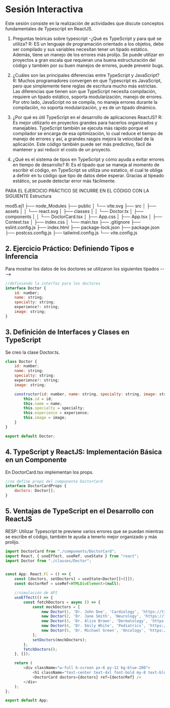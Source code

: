 # Sesión Interactiva
Este sesión consiste en la realización de actividades que discute conceptos fundamentales de Typescript en ReactJS.

1. Preguntas teóricas sobre typescript 
-¿Qué es TypeScript y para qué se utiliza?
R: ES un lenguaje de programación orientado a los objetos, debe ser compilado y sus variables necesitan tener un tipado estático. Además, tiene un manejo de los errores más prolijo. Se puede utilizar en proyectos a gran escala que requieran una buena estructuración del código y también por su buen manejos de errores, puede prevenir bugs.

2. ¿Cuáles son las principales diferencias entre TypeScript y JavaScript?
R: Muchos programadores convergen en que Typescript es JavaScript, pero que simplemente tiene reglas de escritura mucho más estrictas. Las diferencias que tienen son que TypeScript necesita compilación, requiere un tipado estático, soporta modularización, manejo de errores. Por otro lado, JavaScript no se compila, no maneja errores durante la compilación, no soporta modularización, y es de un tipado dinámico.
 
3. ¿Por qué es útil TypeScript en el desarrollo de aplicaciones ReactJS?
R: Es mejor utilizarlo en  proyectos grandes para hacerlos organizados y manejables. TypeScript también se ejecuta más rápido porque el compilador se encarga de esa optimización, lo cual reduce el tiempo de manejo de errores y así, a grandes rasgos mejora la velocidad de la aplicación. Este código también puede ser más predictivo, fácil de mantener y así reducir el costo de un proyecto.
4. ¿Qué es el sistema de tipos en TypeScript y cómo ayuda a evitar errores en
tiempo de desarrollo?
R:  Es el tipado que se maneja al momento de escribir el código, en TypeScript se utiliza uno estatico, el cual te obliga a definir en tu código que tipo de datos debe esperar. Gracias al tipeado estático, se puede detectar error más fácilmente. 


PARA EL EJERCICIO PRÁCTICO SE INCURRE EN EL CÓDIGO CON LA SIGUIENTE
Estructura

mod5.ej1
├── node_Modules
├── public
│   └── vite.svg
├── src
│   ├── assets
│   │   └── react.svg
│   ├── classes
│   │   └── Doctor.tx
│   ├── components
│   │   └── DoctorCard.tsx
│   ├── App.css
│   ├── App.tsx
│   ├── Context.tsx
│   ├── index.css
│   └── main.tsx
├── .gitignore
├── eslint.config.js
├── index.html
├── package-lock.json
├── package.json
├── postcss.config.js
├── tailwind.config.js
└── vite.config.js


## 2. Ejercicio Práctico: Definiendo Tipos e Inferencia

Para mostrar los datos de los doctores se utilizaron los siguientes tipados
----> 

```js
//definiendo la interfaz para los doctores
interface Doctor {
    id: number;
    name: string;
    specialty: string;
    experience?: string;
    image: string;
}
```
## 3. Definición de Interfaces y Clases en TypeScript
Se creo la clase Doctor.ts.
```js
class Doctor {
    id: number;
    name: string;
    specialty: string;
    experience?: string;
    image: string;

    constructor(id: number, name: string, specialty: string, image: string, experience?: string) {
        this.id = id;
        this.name = name;
        this.specialty = specialty;
        this.experience = experience;
        this.image = image;
    }
}

export default Doctor;

```
## 4. TypeScript y ReactJS: Implementación Básica en un Componente

En DoctorCard.tsx implementan los props.
```js
//se define props del componente DoctorCard
interface DoctorCardProps {
    doctors: Doctor[];
}
```
## 5. Ventajas de TypeScript en el Desarrollo con ReactJS

RESP: Utilizar Typescript te previene varios errores que se puedan mientras se escribe el código, también te ayuda a tenerlo mejor organizado y más prolijo.

```js
import DoctorCard from "./components/DoctorCard";
import React, { useEffect, useRef, useState } from "react";
import Doctor from "./classes/Doctor";


const App: React.FC = () => {
    const [doctors, setDoctors] = useState<Doctor[]>([]);
    const doctorRef = useRef<HTMLDivElement>(null);

    //simulación de API
    useEffect(() => {
        const fetchDoctors = async () => {
            const mockDoctors = [
                new Doctor(1, 'Dr. John Doe', 'Cardiology', 'https://t3.ftcdn.net/jpg/02/95/51/80/360_F_295518052_aO5d9CqRhPnjlNDTRDjKLZHNftqfsxzI.jpg', '10 years'),
                new Doctor(2, 'Dr. Jane Smith', 'Neurology', 'https://img.freepik.com/free-photo/woman-doctor-wearing-lab-coat-with-stethoscope-isolated_1303-29791.jpg?w=360', '8 years'),
                new Doctor(3, 'Dr. Alice Brown', 'Dermatology', 'https://img.freepik.com/foto-gratis/atractivo-profesional-medico-uniforme-pie-brazos-cruzados-contra-fondo-aislado_662251-416.jpg', '5 years'),
                new Doctor(4, 'Dr. Emily White', 'Pediatrics', 'https://i.pinimg.com/736x/c5/a3/90/c5a3904b38eb241dd03dd30889599dc4.jpg', '7 years'),
                new Doctor(5, 'Dr. Michael Green', 'Oncology', 'https://t4.ftcdn.net/jpg/02/60/04/09/360_F_260040900_oO6YW1sHTnKxby4GcjCvtypUCWjnQRg5.jpg', '15 years')
            ];
            setDoctors(mockDoctors);
        };
        fetchDoctors();
    }, []);

    return (
        <div className="w-full h-screen px-6 py-12 bg-blue-200">
            <h1 className="text-center text-4xl font-bold my-8 text-blue-800">My first TypeScript</h1>
            <DoctorCard doctors={doctors} ref={doctorRef} />
        </div>
    );
};

export default App;
```



